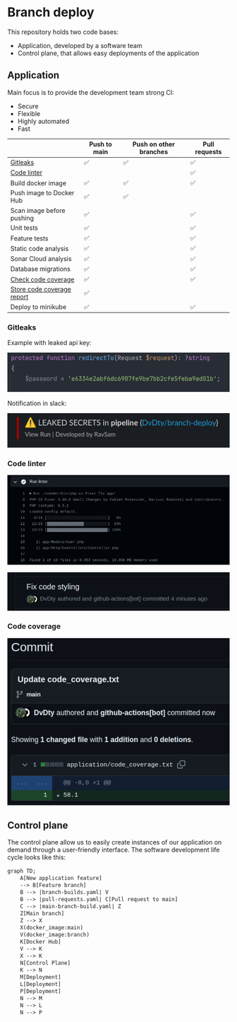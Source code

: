 # Branch deploy

This repository holds two code bases:
 - Application, developed by a software team
 - Control plane, that allows easy deployments of the application

## Application

Main focus is to provide the development team strong CI:
 - Secure
 - Flexible
 - Highly automated
 - Fast

|                                                                                                                            | Push to main | Push on other branches | Pull requests |
|----------------------------------------------------------------------------------------------------------------------------|--------------|------------------------|---------------|
| [Gitleaks](https://github.com/DvDty/branch-deploy/blob/main/.github/workflows/main-branch-build.yaml#L8-L26)               |       ✅      |            ✅           |       ✅       |
| [Code linter](https://github.com/DvDty/branch-deploy/blob/main/.github/workflows/main-branch-build.yaml#L28-L64)           |              |                        |       ✅       |
| Build docker image                                                                                                         |       ✅      |            ✅           |       ✅       |
| Push image to Docker Hub                                                                                                   |       ✅      |            ✅           |               |
| Scan image before pushing                                                                                                  |       ✅      |                        |       ✅       |
| Unit tests                                                                                                                 |       ✅      |                        |       ✅       |
| Feature tests                                                                                                              |       ✅      |                        |       ✅       |
| Static code analysis                                                                                                       |       ✅      |                        |       ✅       |
| Sonar Cloud analysis                                                                                                       |       ✅      |                        |       ✅       |
| Database migrations                                                                                                        |       ✅      |                        |       ✅       |
| [Check code coverage](https://github.com/DvDty/branch-deploy/blob/main/.github/workflows/main-branch-build.yaml#L198-L210) |       ✅      |                        |       ✅       |
| [Store code coverage report](https://github.com/DvDty/branch-deploy/blob/main/.github/workflows/main-branch-build.yaml#L198-L210)                                                                                             |       ✅      |                        |               |
| Deploy to minikube                                                                                                         |       ✅      |                        |       ✅       |


### Gitleaks

Example with leaked api key:

![img.png](readme/img.png)

Notification in slack:

![img_1.png](readme/img_1.png)

### Code linter

![img_3.png](readme/img_3.png)

![img_2.png](readme/img_2.png)

### Code coverage

![img_4.png](readme/img_4.png)


## Control plane

The control plane allow us to easily create instances of our application on demand through a user-friendly interface. The software development life cycle looks like this:

```mermaid
graph TD;
    A[New application feature]
    --> B[Feature branch]
    B --> |branch-builds.yaml| V
    B --> |pull-requests.yaml| C[Pull request to main]
    C --> |main-branch-build.yaml| Z
    Z[Main branch]
    Z --> X
    X(docker_image:main)
    V(docker_image:branch)
    K[Docker Hub]
    V --> K
    X --> K
    N[Control Plane]
    K --> N
    M[Deployment]
    L[Deployment]
    P[Deployment]
    N --> M
    N --> L
    N --> P
```


